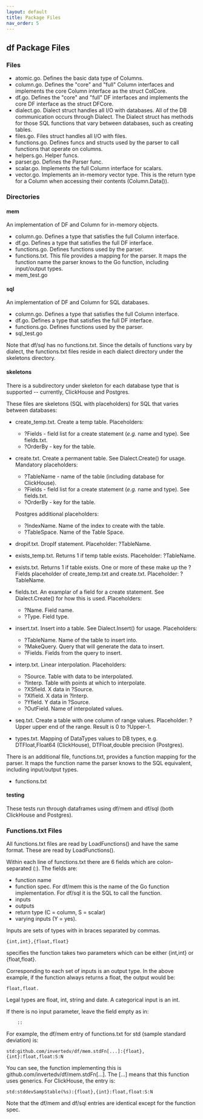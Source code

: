 ```yaml
---
layout: default
title: Package Files
nav_order: 5
---
```


## df Package Files


### Files
- atomic.go. Defines the basic data type of Columns.
- column.go. Defines the "core" and "full" Column interfaces and implements the core Column interface as the struct ColCore.
- df.go. Defines the "core" and "full" DF interfaces and implements the core DF interface as the struct DFCore.
- dialect.go. Dialect struct handles all I/O with databases.  All of the DB communication occurs through Dialect. The Dialect struct has methods for those SQL functions that vary between databases, such as creating tables.
- files.go. Files struct handles all I/O with files.
- functions.go. Defines funcs and structs used by the parser to call functions that operate on columns.
- helpers.go. Helper funcs.
- parser.go. Defines the Parser func.
- scalar.go. Implements the full Column interface for scalars.
- vector.go. Implements an in-memory vector type. This is the return type for  a Column when accessing their contents (Column.Data()).

### Directories

#### mem

An implementation of DF and Column for in-memory objects.

- column.go. Defines a type that satisfies the full Column interface.
- df.go. Defines a type that satisfies the full DF interface.
- functions.go. Defines functions used by the parser.
- functions.txt. This file provides a mapping for the parser. It maps the function name the parser knows to the Go function, including input/output types.
- mem_test.go

#### sql

An implementation of DF and Column for SQL databases.

- column.go. Defines a type that satisfies the full Column interface.
- df.go. Defines a type that satisfies the full DF interface.
- functions.go. Defines functions used by the parser.
- sql_test.go

Note that df/sql has no functions.txt.  Since the details of functions vary by dialect, the functions.txt files
reside in each dialect directory under the skeletons directory.

#### skeletons

There is a subdirectory under skeleton for each database type that is supported -- currently, ClickHouse and Postgres. 


These files are skeletons (SQL with placeholders) for SQL that varies between databases:

- create_temp.txt. Create a temp table. Placeholders: 
    - ?Fields  - field list for a create statement (*e.g.* name and type). See fields.txt.
    - ?OrderBy - key for the table.
- create.txt. Create a permanent table. See Dialect.Create() for usage. Mandatory placeholders: 
    - ?TableName - name of the table (including database for ClickHouse).
    - ?Fields  - field list for a create statement (*e.g.* name and type). See fields.txt.
    - ?OrderBy - key for the table.

    Postgres additional placeholders: 
    - ?IndexName. Name of the index to create with the table.
    - ?TableSpace. Name of the Table Space.
- dropif.txt. DropIf statement. Placeholder: ?TableName.
- exists_temp.txt. Returns 1 if temp table exists. Placeholder: ?TableName.
- exists.txt. Returns 1 if table exists. One or more of these make up the ?Fields placeholder of create_temp.txt and create.txt. Placeholder: ?TableName.
- fields.txt. An examplar of a field for a create statement. See Dialect.Create() for how this is used. Placeholders: 
    - ?Name. Field name.
    - ?Type. Field type.
- insert.txt. Insert into a table. See Dialect.Insert() for usage. Placeholders: 
    - ?TableName. Name of the table to insert into.
    - ?MakeQuery. Query that will generate the data to insert.
    - ?Fields. Fields from the query to insert. 
- interp.txt. Linear interpolation. Placeholders:
    - ?Source. Table with data to be interpolated.
    - ?Interp. Table with points at which to interpolate.
    - ?XSfield. X data in ?Source.
    - ?XIfield. X data in ?Interp.
    - ?Yfield. Y data in ?Source.
    - ?OutField. Name of interpolated values.
- seq.txt. Create a table with one column of range values. Placeholder: ?Upper upper end of the range. Result is 0 to ?Upper-1.
- types.txt. Mapping of DataTypes values to DB types, e.g. DTFloat,Float64 (ClickHouse), DTFloat,double precision (Postgres).

There is an additional file, functions.txt, provides a function mapping for the parser. It maps the function name the parser knows to the SQL equivalent, including input/output types.  

- functions.txt

#### testing

These tests run through dataframes using df/mem and df/sql (both ClickHouse and Postgres).


### Functions.txt Files

All functions.txt files are read by LoadFunctions() and have the same format.  These are read by LoadFunctions().

Within each line of functions.txt there are 6 fields which are colon-separated (:). The fields are:

- function name
- function spec. For df/mem this is the name of the Go function implementation. For df/sql it is the SQL to call the function.
- inputs
- outputs
- return type (C = column, S = scalar)
- varying inputs (Y = yes).

Inputs are sets of types with in braces separated by commas.

    {int,int},{float,float}

specifies the function takes two parameters which can be either {int,int} or {float,float}.

Corresponding to each set of inputs is an output type.  In the above example, if the function always
 returns a float, the output would be:

	float,float.

 Legal types are float, int, string and date.  A categorical input is an int.

If there is no input parameter, leave the field empty as in:

        ::

For example, the df/mem entry of functions.txt for std (sample standard deviation) is:

    std:github.com/invertedv/df/mem.stdFn[...]:{float},{int}:float,float:S:N

You can see, the function implementing this is github.com/invertedv/df/mem.stdFn[...].  The [...] means that this function uses generics.
For ClickHouse, the entry is:

    std:stddevSampStable(%s):{float},{int}:float,float:S:N

Note that the df/mem and df/sql entries are identical except for the function spec.
